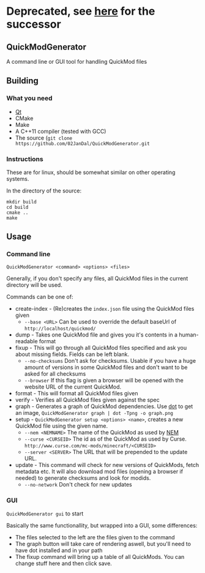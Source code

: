 # Deprecated, see [here](https://github.com/02JanDal/QMTools) for the successor

## QuickModGenerator

A command line or GUI tool for handling QuickMod files

## Building

### What you need

* [Qt](https://qt-project.org/)
* CMake
* Make
* A C++11 compiler (tested with GCC)
* The source (`git clone https://github.com/02JanDal/QuickModGenerator.git`

### Instructions

These are for linux, should be somewhat similar on other operating systems.

In the directory of the source:

```
mkdir build
cd build
cmake ..
make
```

## Usage

### Command line

`QuickModGenerator <command> <options> <files>`

Generally, if you don't specify any files, all QuickMod files in the current directory will be used.

Commands can be one of:

* create-index - (Re)creates the `index.json` file using the QuickMod files given
    * `--base <URL>` Can be used to override the default baseUrl of `http://localhost/quickmod/`
* dump - Takes one QuickMod file and gives you it's contents in a human-readable format
* fixup - This will go through all QuickMod files specified and ask you about missing fields. Fields can be left blank.
    * `--no-checksums` Don't ask for checksums. Usable if you have a huge amount of versions in some QuickMod files and don't want to be asked for all checksums
    * `--browser` If this flag is given a browser will be opened with the website URL of the current QuickMod.
* format - This will format all QuickMod files given
* verify - Verifies all QuickMod files given against the spec
* graph - Generates a graph of QuickMod dependencies. Use [dot](http://graphviz.org) to get an image, `QuickModGenerator graph | dot -Tpng -o graph.png`
* setup - `QuickModGenerator setup <options> <name>`, creates a new QuickMod file using the given name.
    * `--nem <NEMNAME>` The name of the QuickMod as used by [NEM](http://bot.notenoughmods.com/)
    * `--curse <CURSEID>` The id as of the QuickMod as used by Curse. `http://www.curse.com/mc-mods/minecraft/<CURSEID>`
    * `--server <SERVER>` The URL that will be prepended to the update URL.
* update - This command will check for new versions of QuickMods, fetch metadata etc. It will also download mod files (opening a browser if needed) to generate checksums and look for modids.
    * `--no-network` Don't check for new updates

### GUI

`QuickModGenerator gui` to start

Basically the same functionallity, but wrapped into a GUI, some differences:

* The files selected to the left are the files given to the command
* The graph button will take care of rendering aswell, but you'll need to have dot installed and in your path
* The fixup command will bring up a table of all QuickMods. You can change stuff here and then click save.

